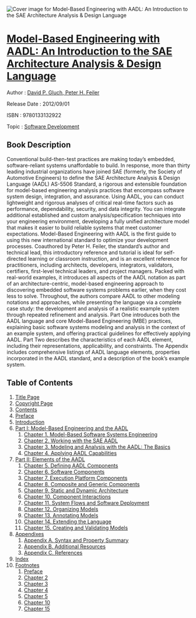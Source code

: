 ![Cover image for Model-Based Engineering with AADL: An Introduction to the SAE Architecture Analysis &amp; Design Language](https://imgdetail.ebookreading.net/cover/cover/software_development/EB9780133132922.jpg)

[Model-Based Engineering with AADL: An Introduction to the SAE Architecture Analysis &amp; Design Language](https://ebookreading.net/view/book/Model-Based+Engineering+with+AADL%3A+An+Introduction+to+the+SAE+Architecture+Analysis+%26amp%3B+Design+Language-EB9780133132922_1.html "Model-Based Engineering with AADL: An Introduction to the SAE Architecture Analysis &amp; Design Language")
====================================================================================================================

Author : [David P. Gluch](https://ebookreading.net/search/author/David+P.+Gluch),[ Peter H. Feiler](https://ebookreading.net/search/author/+Peter+H.+Feiler)

Release Date : 2012/09/01

ISBN : 9780133132922

Topic : [Software Development](https://ebookreading.net/search/category/software-development)

Book Description
-----------------

Conventional build-then-test practices are making today’s embedded, software-reliant systems unaffordable to build. In response, more than thirty leading industrial organizations have joined SAE (formerly, the Society of Automotive Engineers) to define the SAE Architecture Analysis &amp; Design Language (AADL) AS-5506 Standard, a rigorous and extensible foundation for model-based engineering analysis practices that encompass software system design, integration, and assurance. Using AADL, you can conduct lightweight and rigorous analyses of critical real-time factors such as performance, dependability, security, and data integrity. You can integrate additional established and custom analysis/specification techniques into your engineering environment, developing a fully unified architecture model that makes it easier to build reliable systems that meet customer expectations.
Model-Based Engineering with AADL is the first guide to using this new international standard to optimize your development processes. Coauthored by Peter H. Feiler, the standard’s author and technical lead, this introductory reference and tutorial is ideal for self-directed learning or classroom instruction, and is an excellent reference for practitioners, including architects, developers, integrators, validators, certifiers, first-level technical leaders, and project managers. Packed with real-world examples, it introduces all aspects of the AADL notation as part of an architecture-centric, model-based engineering approach to discovering embedded software systems problems earlier, when they cost less to solve. Throughout, the authors compare AADL to other modeling notations and approaches, while presenting the language via a complete case study: the development and analysis of a realistic example system through repeated refinement and analysis.
Part One introduces both the AADL language and core Model-Based Engineering (MBE) practices, explaining basic software systems modeling and analysis in the context of an example system, and offering practical guidelines for effectively applying AADL.
Part Two describes the characteristics of each AADL element, including their representations, applicability, and constraints.
The Appendix includes comprehensive listings of AADL language elements, properties incorporated in the AADL standard, and a description of the book’s example system.
              
Table of Contents
-----------------

1. [Title Page](https://ebookreading.net/view/book/Model-Based+Engineering+with+AADL%3A+An+Introduction+to+the+SAE+Architecture+Analysis+%26amp%3B+Design+Language-EB9780133132922_2.html)
1. [Copyright Page](https://ebookreading.net/view/book/Model-Based+Engineering+with+AADL%3A+An+Introduction+to+the+SAE+Architecture+Analysis+%26amp%3B+Design+Language-EB9780133132922_3.html)
1. [Contents](https://ebookreading.net/view/book/Model-Based+Engineering+with+AADL%3A+An+Introduction+to+the+SAE+Architecture+Analysis+%26amp%3B+Design+Language-EB9780133132922_5.html)
1. [Preface](https://ebookreading.net/view/book/Model-Based+Engineering+with+AADL%3A+An+Introduction+to+the+SAE+Architecture+Analysis+%26amp%3B+Design+Language-EB9780133132922_6.html)
1. [Introduction](https://ebookreading.net/view/book/Model-Based+Engineering+with+AADL%3A+An+Introduction+to+the+SAE+Architecture+Analysis+%26amp%3B+Design+Language-EB9780133132922_7.html)
1. [Part I: Model-Based Engineering and the AADL](https://ebookreading.net/view/book/Model-Based+Engineering+with+AADL%3A+An+Introduction+to+the+SAE+Architecture+Analysis+%26amp%3B+Design+Language-EB9780133132922_8.html)
    1. [Chapter 1. Model-Based Software Systems Engineering](https://ebookreading.net/view/book/Model-Based+Engineering+with+AADL%3A+An+Introduction+to+the+SAE+Architecture+Analysis+%26amp%3B+Design+Language-EB9780133132922_9.html)
    1. [Chapter 2. Working with the SAE AADL](https://ebookreading.net/view/book/Model-Based+Engineering+with+AADL%3A+An+Introduction+to+the+SAE+Architecture+Analysis+%26amp%3B+Design+Language-EB9780133132922_10.html)
    1. [Chapter 3. Modeling and Analysis with the AADL: The Basics](https://ebookreading.net/view/book/Model-Based+Engineering+with+AADL%3A+An+Introduction+to+the+SAE+Architecture+Analysis+%26amp%3B+Design+Language-EB9780133132922_11.html)
    1. [Chapter 4. Applying AADL Capabilities](https://ebookreading.net/view/book/Model-Based+Engineering+with+AADL%3A+An+Introduction+to+the+SAE+Architecture+Analysis+%26amp%3B+Design+Language-EB9780133132922_12.html)
1. [Part II: Elements of the AADL](https://ebookreading.net/view/book/Model-Based+Engineering+with+AADL%3A+An+Introduction+to+the+SAE+Architecture+Analysis+%26amp%3B+Design+Language-EB9780133132922_13.html)
    1. [Chapter 5. Defining AADL Components](https://ebookreading.net/view/book/Model-Based+Engineering+with+AADL%3A+An+Introduction+to+the+SAE+Architecture+Analysis+%26amp%3B+Design+Language-EB9780133132922_14.html)
    1. [Chapter 6. Software Components](https://ebookreading.net/view/book/Model-Based+Engineering+with+AADL%3A+An+Introduction+to+the+SAE+Architecture+Analysis+%26amp%3B+Design+Language-EB9780133132922_15.html)
    1. [Chapter 7. Execution Platform Components](https://ebookreading.net/view/book/Model-Based+Engineering+with+AADL%3A+An+Introduction+to+the+SAE+Architecture+Analysis+%26amp%3B+Design+Language-EB9780133132922_16.html)
    1. [Chapter 8. Composite and Generic Components](https://ebookreading.net/view/book/Model-Based+Engineering+with+AADL%3A+An+Introduction+to+the+SAE+Architecture+Analysis+%26amp%3B+Design+Language-EB9780133132922_17.html)
    1. [Chapter 9. Static and Dynamic Architecture](https://ebookreading.net/view/book/Model-Based+Engineering+with+AADL%3A+An+Introduction+to+the+SAE+Architecture+Analysis+%26amp%3B+Design+Language-EB9780133132922_18.html)
    1. [Chapter 10. Component Interactions](https://ebookreading.net/view/book/Model-Based+Engineering+with+AADL%3A+An+Introduction+to+the+SAE+Architecture+Analysis+%26amp%3B+Design+Language-EB9780133132922_19.html)
    1. [Chapter 11. System Flows and Software Deployment](https://ebookreading.net/view/book/Model-Based+Engineering+with+AADL%3A+An+Introduction+to+the+SAE+Architecture+Analysis+%26amp%3B+Design+Language-EB9780133132922_20.html)
    1. [Chapter 12. Organizing Models](https://ebookreading.net/view/book/Model-Based+Engineering+with+AADL%3A+An+Introduction+to+the+SAE+Architecture+Analysis+%26amp%3B+Design+Language-EB9780133132922_21.html)
    1. [Chapter 13. Annotating Models](https://ebookreading.net/view/book/Model-Based+Engineering+with+AADL%3A+An+Introduction+to+the+SAE+Architecture+Analysis+%26amp%3B+Design+Language-EB9780133132922_22.html)
    1. [Chapter 14. Extending the Language](https://ebookreading.net/view/book/Model-Based+Engineering+with+AADL%3A+An+Introduction+to+the+SAE+Architecture+Analysis+%26amp%3B+Design+Language-EB9780133132922_23.html)
    1. [Chapter 15. Creating and Validating Models](https://ebookreading.net/view/book/Model-Based+Engineering+with+AADL%3A+An+Introduction+to+the+SAE+Architecture+Analysis+%26amp%3B+Design+Language-EB9780133132922_24.html)
1. [Appendixes](https://ebookreading.net/view/book/Model-Based+Engineering+with+AADL%3A+An+Introduction+to+the+SAE+Architecture+Analysis+%26amp%3B+Design+Language-EB9780133132922_25.html)
    1. [Appendix A. Syntax and Property Summary](https://ebookreading.net/view/book/Model-Based+Engineering+with+AADL%3A+An+Introduction+to+the+SAE+Architecture+Analysis+%26amp%3B+Design+Language-EB9780133132922_26.html)
    1. [Appendix B. Additional Resources](https://ebookreading.net/view/book/Model-Based+Engineering+with+AADL%3A+An+Introduction+to+the+SAE+Architecture+Analysis+%26amp%3B+Design+Language-EB9780133132922_27.html)
    1. [Appendix C. References](https://ebookreading.net/view/book/Model-Based+Engineering+with+AADL%3A+An+Introduction+to+the+SAE+Architecture+Analysis+%26amp%3B+Design+Language-EB9780133132922_28.html)
1. [Index](https://ebookreading.net/view/book/Model-Based+Engineering+with+AADL%3A+An+Introduction+to+the+SAE+Architecture+Analysis+%26amp%3B+Design+Language-EB9780133132922_29.html)
1. [Footnotes](https://ebookreading.net/view/book/Model-Based+Engineering+with+AADL%3A+An+Introduction+to+the+SAE+Architecture+Analysis+%26amp%3B+Design+Language-EB9780133132922_33.html)
    1. [Preface](https://ebookreading.net/view/book/Model-Based+Engineering+with+AADL%3A+An+Introduction+to+the+SAE+Architecture+Analysis+%26amp%3B+Design+Language-EB9780133132922_33.html#footnote01)
    1. [Chapter 2](https://ebookreading.net/view/book/Model-Based+Engineering+with+AADL%3A+An+Introduction+to+the+SAE+Architecture+Analysis+%26amp%3B+Design+Language-EB9780133132922_33.html#footnote02)
    1. [Chapter 3](https://ebookreading.net/view/book/Model-Based+Engineering+with+AADL%3A+An+Introduction+to+the+SAE+Architecture+Analysis+%26amp%3B+Design+Language-EB9780133132922_33.html#footnote03)
    1. [Chapter 4](https://ebookreading.net/view/book/Model-Based+Engineering+with+AADL%3A+An+Introduction+to+the+SAE+Architecture+Analysis+%26amp%3B+Design+Language-EB9780133132922_33.html#footnote04)
    1. [Chapter 5](https://ebookreading.net/view/book/Model-Based+Engineering+with+AADL%3A+An+Introduction+to+the+SAE+Architecture+Analysis+%26amp%3B+Design+Language-EB9780133132922_33.html#footnote05)
    1. [Chapter 10](https://ebookreading.net/view/book/Model-Based+Engineering+with+AADL%3A+An+Introduction+to+the+SAE+Architecture+Analysis+%26amp%3B+Design+Language-EB9780133132922_33.html#footnote06)
    1. [Chapter 15](https://ebookreading.net/view/book/Model-Based+Engineering+with+AADL%3A+An+Introduction+to+the+SAE+Architecture+Analysis+%26amp%3B+Design+Language-EB9780133132922_33.html#footnote07)
